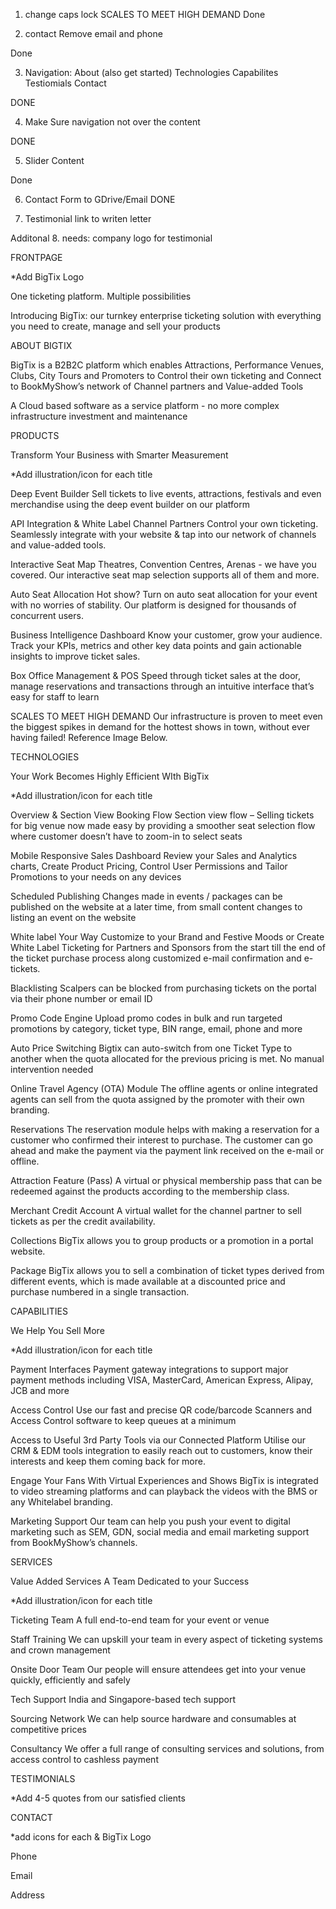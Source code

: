 1. change caps lock
SCALES TO MEET HIGH DEMAND
Done

2. contact
Remove email and phone 

Done

3. Navigation:
About (also get started)
Technologies
Capabilites
Testiomials
Contact

DONE

4. Make Sure navigation not over the content

DONE

5. Slider Content

Done


6. Contact Form to GDrive/Email 
DONE

7. Testimonial link to writen letter 


Additonal
8. needs:
company logo for testimonial




























FRONTPAGE

*Add BigTix Logo

One ticketing platform. Multiple possibilities

Introducing BigTix: our turnkey enterprise ticketing solution with everything you need to create, manage and sell your products


ABOUT BIGTIX

BigTix is a B2B2C platform which enables Attractions, Performance Venues, Clubs, City Tours and Promoters to Control their own ticketing and Connect to BookMyShow’s network of Channel partners and Value-added Tools

A Cloud based software as a service platform - no more complex infrastructure investment and maintenance


PRODUCTS


Transform Your Business with Smarter Measurement

*Add illustration/icon for each title

Deep Event Builder
Sell tickets to live events, attractions, festivals and even merchandise using the deep event builder on our platform

API Integration & White Label Channel Partners
Control your own ticketing. Seamlessly integrate with your website & tap into our network of channels and value-added tools. 

Interactive Seat Map
Theatres, Convention Centres, Arenas - we have you covered. Our interactive seat map selection supports all of them and more.

Auto Seat Allocation
Hot show? Turn on auto seat allocation for your event with no worries of stability. Our platform is designed for thousands of concurrent users.

Business Intelligence Dashboard
Know your customer, grow your audience. Track your KPIs, metrics and other key data points and gain actionable insights to improve ticket sales.

Box Office Management & POS
Speed through ticket sales at the door, manage reservations and transactions through an intuitive interface that’s easy for staff to learn

SCALES TO MEET HIGH DEMAND
Our infrastructure is proven to meet even the biggest spikes in demand for the hottest shows in town, without ever having failed!
Reference Image Below.




TECHNOLOGIES

Your Work Becomes Highly Efficient WIth BigTix

*Add illustration/icon for each title

Overview & Section View Booking Flow
Section view flow – Selling tickets for big venue now made easy by providing a smoother seat selection flow where customer doesn’t have to zoom-in to select seats

Mobile Responsive Sales Dashboard
Review your Sales and Analytics charts, Create Product Pricing, Control User Permissions and Tailor Promotions to your needs on any devices

Scheduled Publishing
Changes made in events / packages can be published on the website at a later time, from small content changes to listing an event on the website

White label Your Way
Customize to your Brand and Festive Moods or Create White Label Ticketing for Partners and Sponsors from the start till the end of the ticket purchase process along customized e-mail confirmation and e-tickets.

Blacklisting
Scalpers can be blocked from purchasing tickets on the portal via their phone number or email ID

Promo Code Engine
Upload promo codes in bulk and run targeted promotions by category, ticket type, BIN range, email, phone and more

Auto Price Switching
Bigtix can auto-switch from one Ticket Type to another when the quota allocated for the previous pricing is met. No manual intervention needed

Online Travel Agency (OTA) Module
The offline agents or online integrated agents can sell from the quota assigned by the promoter with their own branding.

Reservations
The reservation module helps with making a reservation for a customer who confirmed their interest to purchase. The customer can go ahead and make the payment via the payment link received on the e-mail or offline.

Attraction Feature (Pass)
A virtual or physical membership pass that can be redeemed against the products according to the membership class. 

Merchant Credit Account
A virtual wallet for the channel partner to sell tickets as per the credit availability.

Collections
BigTix allows you to group products or a promotion in a portal website.

Package
BigTix allows you to sell a combination of ticket types derived from different events, which is made available at a discounted price and purchase numbered in a single transaction. 


CAPABILITIES

We Help You Sell More

*Add illustration/icon for each title

Payment Interfaces
Payment gateway integrations to support major payment methods including VISA, MasterCard, American Express, Alipay, JCB and more

Access Control
Use our fast and precise QR code/barcode Scanners and Access Control software to keep queues at a minimum

Access to Useful 3rd Party Tools via our Connected Platform
Utilise our CRM & EDM tools integration to easily reach out to customers, know their interests and keep them coming back for more.

Engage Your Fans With Virtual Experiences and Shows
BigTix is integrated to video streaming platforms and can playback the videos with the BMS or any Whitelabel branding.

Marketing Support
Our team can help you push your event to digital marketing such as SEM, GDN, social media and email marketing support from BookMyShow’s channels.




SERVICES


Value Added Services
A Team Dedicated to your Success

*Add illustration/icon for each title

Ticketing Team
A full end-to-end team for your event or venue

Staff Training
We can upskill your team in every aspect of ticketing systems and crown management

Onsite Door Team
Our people will ensure attendees get into your venue quickly, efficiently and safely

Tech Support
India and Singapore-based tech support

Sourcing Network
We can help source hardware and consumables at competitive prices

Consultancy
We offer a full range of consulting services and solutions, from access control to cashless payment



TESTIMONIALS

*Add 4-5 quotes from our satisfied clients



CONTACT

*add icons for each & BigTix Logo

Phone

Email

Address

